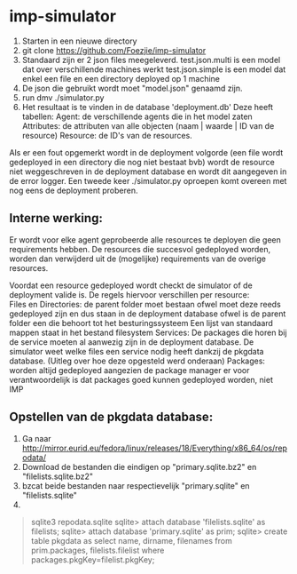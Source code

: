 imp-simulator
=============

1. Starten in een nieuwe directory
2. git clone https://github.com/Foezjie/imp-simulator
3. Standaard zijn er 2 json files meegeleverd. 
      test.json.multi is een model dat over verschillende machines werkt
      test.json.simple is een model dat enkel een file en een directory deployed op 1 machine
4. De json die gebruikt wordt moet "model.json" genaamd zijn.
5. run dmv ./simulator.py
6. Het resultaat is te vinden in de database 'deployment.db'
    Deze heeft tabellen:
      Agent: de verschillende agents die in het model zaten
      Attributes: de attributen van alle objecten (naam | waarde | ID van de resource)
      Resource: de ID's van de resources.
      
Als er een fout opgemerkt wordt in de deployment volgorde (een file wordt gedeployed in een directory die nog niet bestaat bvb) wordt de resource niet weggeschreven in de deployment database en wordt dit aangegeven in de error logger.
Een tweede keer ./simulator.py oproepen komt overeen met nog eens de deployment proberen.

Interne werking:
----------------

Er wordt voor elke agent geprobeerde alle resources te deployen die geen requirements hebben.
De resources die succesvol gedeployed worden, worden dan verwijderd uit de (mogelijke) requirements van de overige resources.

Voordat een resource gedeployed wordt checkt de simulator of de deployment valide is. 
De regels hiervoor verschillen per resource:  
  Files en Directories: de parent folder moet bestaan
            ofwel moet deze reeds gedeployed zijn en dus staan in de deployment database
            ofwel is de parent folder een die behoort tot het besturingssysteem
              Een lijst van standaard mappen staat in het bestand filesystem
  Services:
    De packages die horen bij de service moeten al aanwezig zijn in de deployment database.
    De simulator weet welke files een service nodig heeft dankzij de pkgdata database. (Uitleg over hoe deze opgesteld werd onderaan)
  Packages: worden altijd gedeployed aangezien de package manager er voor verantwoordelijk is dat packages goed kunnen gedeployed worden, niet IMP

Opstellen van de pkgdata database:
----------------------------------
1. Ga naar http://mirror.eurid.eu/fedora/linux/releases/18/Everything/x86_64/os/repodata/
2. Download de bestanden die eindigen op "primary.sqlite.bz2" en "filelists.sqlite.bz2"
3. bzcat beide bestanden naar respectievelijk "primary.sqlite" en "filelists.sqlite"
4. 
>sqlite3 repodata.sqlite
sqlite> attach database 'filelists.sqlite' as filelists;
sqlite> attach database 'primary.sqlite' as prim;
sqlite> create table pkgdata as select name, dirname, filenames from prim.packages, filelists.filelist where packages.pkgKey=filelist.pkgKey;


